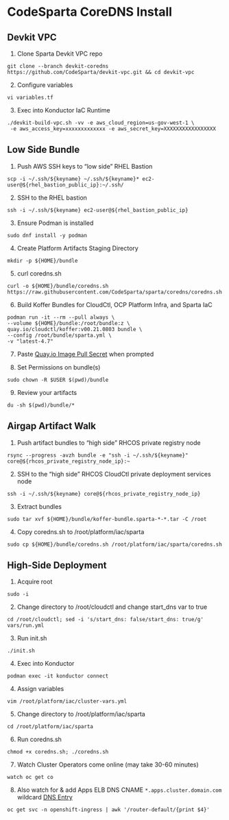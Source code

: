 #  CodeSparta CoreDNS Install

## Devkit VPC
1. Clone Sparta Devkit VPC repo
```
git clone --branch devkit-coredns https://github.com/CodeSparta/devkit-vpc.git && cd devkit-vpc
```
2. Configure variables
```
vi variables.tf
```
3. Exec into Konductor IaC Runtime
```
./devkit-build-vpc.sh -vv -e aws_cloud_region=us-gov-west-1 \
 -e aws_access_key=xxxxxxxxxxxxx -e aws_secret_key=XXXXXXXXXXXXXXXXX
 ```
## Low Side Bundle
1. Push AWS SSH keys to “low side” RHEL Bastion
```
scp -i ~/.ssh/${keyname} ~/.ssh/${keyname}* ec2-user@${rhel_bastion_public_ip}:~/.ssh/
```
2. SSH to the RHEL bastion
```
ssh -i ~/.ssh/${keyname} ec2-user@${rhel_bastion_public_ip}
```
3. Ensure Podman is installed
```
sudo dnf install -y podman
```
4. Create Platform Artifacts Staging Directory
```
mkdir -p ${HOME}/bundle
```
5. curl coredns.sh
```
curl -o ${HOME}/bundle/coredns.sh https://raw.githubusercontent.com/CodeSparta/sparta/coredns/coredns.sh
```
6. Build Koffer Bundles for CloudCtl, OCP Platform Infra, and Sparta IaC
```
podman run -it --rm --pull always \
--volume ${HOME}/bundle:/root/bundle:z \
quay.io/cloudctl/koffer:v00.21.0803 bundle \
--config /root/bundle/sparta.yml \
-v "latest-4.7"
```
7. Paste [Quay.io Image Pull Secret](https://cloud.redhat.com/openshift/install/metal/user-provisioned) when prompted

8. Set Permissions on bundle(s)
```
sudo chown -R $USER $(pwd)/bundle
```
9. Review your artifacts
```
du -sh $(pwd)/bundle/*
```
## Airgap Artifact Walk
1. Push artifact bundles to “high side” RHCOS private registry node
```
rsync --progress -avzh bundle -e "ssh -i ~/.ssh/${keyname}" core@${rhcos_private_registry_node_ip}:~
```
2. SSH to the “high side” RHCOS CloudCtl private deployment services node
```
ssh -i ~/.ssh/${keyname} core@${rhcos_private_registry_node_ip}
```
3. Extract bundles
```
sudo tar xvf ${HOME}/bundle/koffer-bundle.sparta-*-*.tar -C /root
```
4. Copy coredns.sh to /root/platform/iac/sparta
```
sudo cp ${HOME}/bundle/coredns.sh /root/platform/iac/sparta/coredns.sh
```
## High-Side Deployment
1. Acquire root
```
sudo -i
```
2. Change directory to /root/cloudctl and change start_dns var to true
```
cd /root/cloudctl; sed -i 's/start_dns: false/start_dns: true/g' vars/run.yml
```
3. Run init.sh
```
./init.sh
```
4. Exec into Konductor
```
podman exec -it konductor connect
```
4. Assign variables
```
vim /root/platform/iac/cluster-vars.yml
```
5. Change directory to /root/platform/iac/sparta
```
cd /root/platform/iac/sparta
```
6. Run coredns.sh
```
chmod +x coredns.sh; ./coredns.sh
```
7. Watch Cluster Operators come online (may take 30-60 minutes)
```
watch oc get co
```
8. Also watch for & add Apps ELB DNS CNAME `*.apps.cluster.domain.com` wildcard [DNS Entry](https://console.amazonaws-us-gov.com/route53/home?#resource-record-sets)
```
oc get svc -n openshift-ingress | awk '/router-default/{print $4}'
```